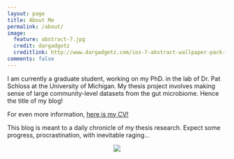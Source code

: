 ```yaml
---
layout: page
title: About Me
permalink: /about/
image:
  feature: abstract-7.jpg
  credit: dargadgetz
  creditlink: http://www.dargadgetz.com/ios-7-abstract-wallpaper-pack-for-iphone-5-and-ipod-touch-retina/
comments: false
---
```


I am currently a graduate student, working on my PhD. in the lab of Dr. Pat Schloss at the University of Michigan.  My 
thesis project involves making sense of large community-level datasets from the gut microbiome.  Hence the title of my blog!

For even more information, [here is my CV!](https://github.com/mjenior/mjenior.github.io/blob/master/cv/cv.md)

This blog is meant to a daily chronicle of my thesis research.  Expect some progress, procrastination, with inevitable raging...

<div style="text-align:center"><img src ="http://phdcomics.com/comics/archive/phd070513s.gif" /></div>
